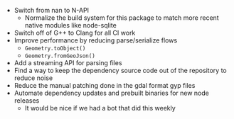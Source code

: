 - Switch from nan to N-API
  - Normalize the build system for this package to match more recent native modules like node-sqlite
- Switch off of G++ to Clang for all CI work
- Improve performance by reducing parse/serialize flows
  - `Geometry.toObject()`
  - `Geometry.fromGeoJson()`
- Add a streaming API for parsing files
- Find a way to keep the dependency source code out of the repository to reduce noise
- Reduce the manual patching done in the gdal format gyp files
- Automate dependency updates and prebuilt binaries for new node releases
  - It would be nice if we had a bot that did this weekly
